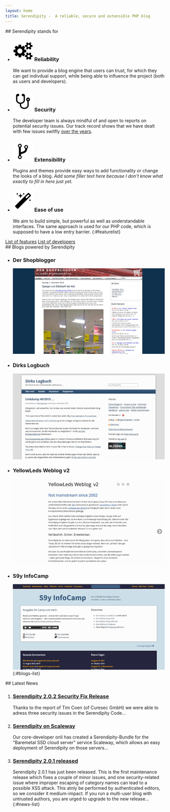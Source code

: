 ```yaml
---
layout: home
title: Serendipity -  A reliable, secure and extensible PHP blog
---
```


<section id="home-features" markdown="1">
## Serendipity stands for

* ### ![](/img/icons/cogs.png) Reliability
  We want to provide a blog engine that users can trust, for which they can get indivdual support, while being able to influence the project (both as users and developers).
* ### ![](/img/icons/stethoscope.png) Security
  The developer team is always mindful of and open to reports on potential security issues. Our track record shows that we have dealt with few issues switfly [over the years](http://www.cvedetails.com/product/3867/S9Y-Serendipity.html?vendor_id=2214).
* ### ![](/img/icons/code-fork.png) Extensibility
  Plugins and themes provide easy ways to add functionality or change the looks of a blog. *Add some filler text here because I don't know what exactly to fill in here just yet.*
* ### ![](/img/icons/magic.png) Ease of use
  We aim to build simple, but powerful as well as understandable interfaces. The same approach is used for our PHP code, which is supposed to have a low entry barrier.
{:#featurelist}

<div class="features-more">
    <a class="button-link" href="/features.html">List of features</a>
    <a class="button-link" href="/team.html">List of developers</a>
</div>
</section>

<section id="home-blogs" markdown="1">
## Blogs powered by Serendipity

* ### Der Shopblogger
  [![Das Blog des Shopbloggers](/img/screenshots/blogs/shopblogger.jpg)](http://www.shopblogger.de/blog/)
* ### Dirks Logbuch
  [![Dirks Logbuck](/img/screenshots/blogs/dirks_logbuch.jpg)](http://www.deimeke.net/dirk/blog/)
* ### YellowLeds Weblog v2
  [![YellowLeds Weblog](/img/screenshots/blogs/yellowleds_weblog.jpg)](http://yellowled.de/)
* ### S9y InfoCamp
  [![S9y InfoCamp](/img/screenshots/blogs/s9ycamp.jpg)](http://www.s9ycamp.info/)
{:#blogs-list}
</section>

<section id="home-news" markdown="1" data-jfeed="http://blog.s9y.org/rss.php">
## Latest News

 1. ### [Serendipity 2.0.2 Security Fix Release](http://blog.s9y.org/archives/265-Serendipity-2.0.2-Security-Fix-Release.html)
    Thanks to the report of Tim Coen (of Curesec GmbH) we were able to adress three security issues in the Serendipity Code…
 2. ### [Serendipity on Scaleway](http://blog.s9y.org/archives/264-Serendipity-on-Scaleway.html)
    Our core-developer onli has created a Serendipity-Bundle for the "Baremetal SSD cloud server" service Scaleway, which allows an easy deployment of Serendipity on those servers…
 3. ### [Serendipity 2.0.1 released](http://blog.s9y.org/archives/263-Serendipity-2.0.1-released.html)
    Serendipity 2.0.1 has just been released. This is the first maintenance release which fixes a couple of minor issues, and one security-related issue where improper escaping of category names can lead to a possible XSS attack. This atnly be performed by authenticated editors, so we consider it medium-impact. If you run a multi-user blog with untrusted authors, you are urged to upgrade to the new release…
{:#news-list}
</section>
